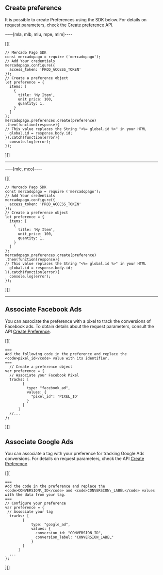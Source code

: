 ## Create preference

It is possible to create Preferences using the SDK below. For details on request parameters, check the [Create preference](/developers/en/reference/preferences/_checkout_preferences/post) API.

----[mla, mlb, mlu, mpe, mlm]----

[[[
```node
// Mercado Pago SDK
const mercadopago = require ('mercadopago');
// Add Your credentials
mercadopago.configure({
  access_token: 'PROD_ACCESS_TOKEN'
});
// Create a preference object
let preference = {
  items: [
    {
      title: 'My Item',
      unit_price: 100,
      quantity: 1,
    }
  ]
};
mercadopago.preferences.create(preference)
.then(function(response){
// This value replaces the String "<%= global.id %>" in your HTML
  global.id = response.body.id;
}).catch(function(error){
  console.log(error);
});
```
]]]

------------

----[mlc, mco]----

[[[
```node
// Mercado Pago SDK
const mercadopago = require ('mercadopago');
// Add Your credentials
mercadopago.configure({
  access_token: 'PROD_ACCESS_TOKEN'
});
// Create a preference object
let preference = {
  items: [
    {
      title: 'My Item',
      unit_price: 100,
      quantity: 1,
    }
  ]
};
mercadopago.preferences.create(preference)
.then(function(response){
// This value replaces the String "<%= global.id %>" in your HTML
  global.id = response.body.id;
}).catch(function(error){
  console.log(error);
});
```
]]]

------------

## Associate Facebook Ads

You can associate the preference with a pixel to track the conversions of Facebook ads. To obtain details about the request parameters, consult the API [Create Preference](/developers/en/reference/preferences/_checkout_preferences/post).

[[[
```node
===
Add the following code in the preference and replace the <code>pixel_id</code> value with its identifier.
===
  // Create a preference object
var preference = {
  // Associate your Facebook Pixel
  tracks: [
        {
          type: "facebook_ad",
          values: {
            "pixel_id": 'PIXEL_ID'
          }
        }
      ]
  //...
};
```
]]]

## Associate Google Ads

You can associate a tag with your preference for tracking Google Ads conversions. For details on request parameters, check the API [Create Preference](https://www.mercadopago[FAKER][URL][DOMAIN]/developers/en/reference/preferences/_checkout_preferences/post).

[[[
```node
===
Add the code in the preference and replace the <code>CONVERSION\_ID</code> and <code>CONVERSION\_LABEL</code> values with the data from your tag.
===
// Configure your preference
var preference = {
 // Associate your tag
  tracks: [
        {
            type: "google_ad",
            values: {
              conversion_id: "CONVERSION_ID",
              conversion_label: "CONVERSION_LABEL"
            }
        }
      ]
  ...
};
```
]]]